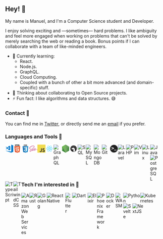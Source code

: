 
## Hey! 👋

My name is Manuel, and I'm a Computer Science student and Developer.

I enjoy solving exciting and —sometimes— hard problems. I like ambiguity and feel more engaged when working on problems that can't be solved by merely searching the web or reading a book. Bonus points if I can collaborate with a team of like-minded engineers.

- 🌱 Currently learning:
    - React.
    - Node.js.
    - GraphQL.
    - Cloud Computing. 
    - Coupled with a bunch of other a bit more advanced (and domain-specific) stuff.
- 👯 Thinking about collaborating to Open Source projects.
- ⚡ Fun fact: I like algorithms and data structures. 😅

### Contact 📧

You can find me in [Twitter](https://twitter.com/MazZgrey), or directly send me an [email](mailto:mzxgd16@gmail.com) if you prefer.

### Languages and Tools 🚀

<img align="left" alt="Visual Studio Code" width="26px" src="https://raw.githubusercontent.com/github/explore/80688e429a7d4ef2fca1e82350fe8e3517d3494d/topics/visual-studio-code/visual-studio-code.png" />
<img align="left" alt="HTML5" width="26px" src="https://raw.githubusercontent.com/github/explore/80688e429a7d4ef2fca1e82350fe8e3517d3494d/topics/html/html.png" />
<img align="left" alt="CSS3" width="26px" src="https://raw.githubusercontent.com/github/explore/80688e429a7d4ef2fca1e82350fe8e3517d3494d/topics/css/css.png" />
<img align="left" alt="Sass" width="26px" src="https://raw.githubusercontent.com/github/explore/80688e429a7d4ef2fca1e82350fe8e3517d3494d/topics/sass/sass.png" />
<img align="left" alt="JavaScript" width="26px" src="https://raw.githubusercontent.com/github/explore/80688e429a7d4ef2fca1e82350fe8e3517d3494d/topics/javascript/javascript.png" />
<img align="left" alt="React" width="26px" src="https://raw.githubusercontent.com/github/explore/80688e429a7d4ef2fca1e82350fe8e3517d3494d/topics/react/react.png" />
<img align="left" alt="GraphQL" width="26px" src="https://upload.wikimedia.org/wikipedia/commons/thumb/1/17/GraphQL_Logo.svg/1024px-GraphQL_Logo.svg.png" />
<img align="left" alt="Node.js" width="26px" src="https://raw.githubusercontent.com/github/explore/80688e429a7d4ef2fca1e82350fe8e3517d3494d/topics/nodejs/nodejs.png" />
<img align="left" alt="Deno" width="26px" src="https://raw.githubusercontent.com/github/explore/361e2821e2dea67711cde99c9c40ed357061cf27/topics/deno/deno.png" />
<img align="left" alt="SQL" width="26px" src="https://icons.veryicon.com/png/o/application/designer-icon/sql-5.png" />
<img align="left" alt="MySQL" width="26px" src="https://download.logo.wine/logo/MySQL/MySQL-Logo.wine.png" />
<img align="left" alt="MongoDB" width="26px" src="https://img.icons8.com/color/452/mongodb.png" />
<img align="left" alt="Git" width="26px" src="https://git-scm.com/images/logos/downloads/Git-Icon-1788C.png" />
<img align="left" alt="Terminal" width="26px" src="https://raw.githubusercontent.com/github/explore/80688e429a7d4ef2fca1e82350fe8e3517d3494d/topics/terminal/terminal.png" />
<img align="left" alt="Laravel" width="26px" src="https://upload.wikimedia.org/wikipedia/commons/thumb/9/9a/Laravel.svg/1200px-Laravel.svg.png"/>
<img align="left" alt="PHP" width="26px" src="https://upload.wikimedia.org/wikipedia/commons/thumb/2/27/PHP-logo.svg/1280px-PHP-logo.svg.png"/>
<img align="left" alt="Vim" width="26px" src="https://upload.wikimedia.org/wikipedia/commons/thumb/9/9f/Vimlogo.svg/767px-Vimlogo.svg.png"/>
<img align="left" alt="Linux" width="26px" src="https://upload.wikimedia.org/wikipedia/commons/9/9d/Dangerous_things_we_should_not_do_in_linux.png"/>
<img align="left" alt="Java" width="26px" src="https://cdn.iconscout.com/icon/free/png-512/java-43-569305.png"/>
<img align="left" alt="PostgreSQL" width="26px" src="https://upload.wikimedia.org/wikipedia/commons/thumb/2/29/Postgresql_elephant.svg/1200px-Postgresql_elephant.svg.png"/>
<img align="left" alt="TypeScript" width="26px" src="https://miro.medium.com/max/816/1*mn6bOs7s6Qbao15PMNRyOA.png" />
<img align="left" alt="TailwindCSS" width="26px" src="https://www.markusantonwolf.com/media/pages/blog/tailwind-css/265298487-1596675041/tailwind-css-logo.svg" />

<br/>
<br/>

### Tech I'm interested in 👀

<img align="left" alt="Amazon Web Services" width="26px" src="https://cdn.appythings.nl/wp-content/uploads/2018/06/aws-logo-icon-PNG-Transparent-Background.png" />
<img align="left" alt="Rust" width="26px" src="https://upload.wikimedia.org/wikipedia/commons/thumb/d/d5/Rust_programming_language_black_logo.svg/1024px-Rust_programming_language_black_logo.svg.png"/>
<img align="left" alt="Golang" width="30px" src="https://yourbasic.org/golang/square-gopher.png" />
<img align="left" alt="React Native" width="60px" src="https://braze-marketing-assets.s3.amazonaws.com/images/partner_logos/react-native.png" />
<img align="left" alt="Flutter" width="22px" src="https://images.squarespace-cdn.com/content/v1/5bfc5934c3c16a56bb3901a5/1568640133270-XGZT52LUG3TL9D2H920S/ke17ZwdGBToddI8pDm48kIgRpYENPbkaghby3smhCp0UqsxRUqqbr1mOJYKfIPR7LoDQ9mXPOjoJoqy81S2I8PaoYXhp6HxIwZIk7-Mi3Tsic-L2IOPH3Dwrhl-Ne3Z2YqdCdLvK7fytvagwPTjsXw7iues1pY49-o6QiSMDQ5IKMshLAGzx4R3EDFOm1kBS/logo_flutter_1080px_clr.png?format=500w" />
<img align="left" alt="Dart" width="50px" src="https://miro.medium.com/max/480/0*JWyRX0OvflgVHFUF" />
<img align="left" alt="Elixir" width="30px" src="https://images.squarespace-cdn.com/content/v1/5896a205d1758e289948f9b0/1528614013142-LIJHDYXK47AKG7G4OAYJ/ke17ZwdGBToddI8pDm48kLxnK526YWAH1qleWz-y7AFZw-zPPgdn4jUwVcJE1ZvWEtT5uBSRWt4vQZAgTJucoTqqXjS3CfNDSuuf31e0tVFUQAah1E2d0qOFNma4CJuw0VgyloEfPuSsyFRoaaKT76QvevUbj177dmcMs1F0H-0/ElixirIcon.png?format=1000w" />
<img align="left" alt="Phoenix Framework" width="30px" src="https://seeklogo.com/images/P/phoenix-logo-D15F067911-seeklogo.com.png" />
<img align="left" alt="Docker" width="30px" src="https://www.docker.com/sites/default/files/d8/2019-07/Moby-logo.png" />
<img align="left" alt="WASM" width="25px" src="https://upload.wikimedia.org/wikipedia/commons/thumb/1/1f/WebAssembly_Logo.svg/1200px-WebAssembly_Logo.svg.png" />
<img align="left" alt="Python" width="55px" src="https://logos-download.com/wp-content/uploads/2016/10/Python_logo_wordmark.png" />
<img align="left" alt="Kubernetes" width="55px" src="https://logos-download.com/wp-content/uploads/2018/09/Kubernetes_Logo.png" />
<img align="left" alt="Svelte" width="30px" src="https://miro.medium.com/max/800/1*YwhNJXizPs__GeqoivtbYg.png" />
<img align="left" alt="NextJS" width="40px" src="https://decodenatura.com/static/fb8aa1bb70c9925ce1ae22dc2711b343/nextjs-logo.png" />

<br />
<br />
